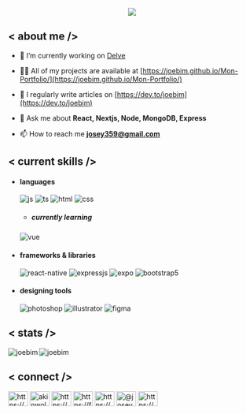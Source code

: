 <p align = center ><img src="https://i.imgur.com/TtHp1U6.png"> </p>

<div>

<h2> < about me /></h2>
  
- 🔭 I’m currently working on [Delve](delve.fun)

- 👨‍💻 All of my projects are available at [https://joebim.github.io/Mon-Portfolio/](https://joebim.github.io/Mon-Portfolio/)

- 📝 I regularly write articles on [https://dev.to/joebim](https://dev.to/joebim)

- 💬 Ask me about **React, Nextjs, Node, MongoDB, Express**

- 📫 How to reach me **josey359@gmail.com**
  
<h2> < current skills /> </h2>
  
- <h4> languages </h4>
  <img src = "https://img.shields.io/badge/JavaScript-323330?style=for-the-badge&logo=javascript&logoColor=F7DF1E" alt = "js" />
  <img src = "https://img.shields.io/badge/TypeScript-007ACC?style=for-the-badge&logo=typescript&logoColor=white" alt = "ts" />
  <img src = "https://img.shields.io/badge/HTML5-E34F26?style=for-the-badge&logo=html5&logoColor=white" alt = "html" />
  <img src = "https://img.shields.io/badge/CSS3-1572B6?style=for-the-badge&logo=css3&logoColor=white" alt = "css" />
  
  - <h5> currently learning </h5>
   <img src = "https://img.shields.io/badge/Vue-grey?style=Vue&logo=Vue.js" alt = "vue" />
  
- <h4> frameworks & libraries </h4>
  <img src = "https://img.shields.io/badge/react_native-%2320232a.svg?style=for-the-badge&logo=react&logoColor=%2361DAFB" alt = "react-native" />
  <img src = "https://img.shields.io/badge/express.js-%23404d59.svg?style=for-the-badge&logo=express&logoColor=%2361DAFB" alt = "expressjs" />
  <img src = "https://img.shields.io/badge/expo-1C1E24?style=for-the-badge&logo=expo&logoColor=#D04A37" alt = "expo" />
  <img src = "https://img.shields.io/badge/bootstrap-%23563D7C.svg?style=for-the-badge&logo=bootstrap&logoColor=white" alt = "bootstrap5" />
  
- <h4> designing tools </h4>
  <img src = "https://img.shields.io/badge/adobe%20photoshop-%2331A8FF.svg?style=for-the-badge&logo=adobe%20photoshop&logoColor=white" alt = "photoshop" />
  <img src = "https://img.shields.io/badge/adobe%20illustrator-%23FF9A00.svg?style=for-the-badge&logo=adobe%20illustrator&logoColor=white" alt = "illustrator" />
  <img src = "https://img.shields.io/badge/figma-%23F24E1E.svg?style=for-the-badge&logo=figma&logoColor=white" alt = "figma" />
  </div>

<h2> < stats /> </h2>
<div>
  <p><img align="left" src="https://github-readme-streak-stats.herokuapp.com/?user=joebim&" alt="joebim" /></p>
   <p><img align="center" src="https://github-readme-stats.vercel.app/api/top-langs?username=joebim&show_icons=true&locale=en&layout=compact" alt="joebim" /></p>
</div>

<h2> < connect /> </h2>
<p align="left">
<a href="https://dev.to/https://dev.to/joebim" target="blank"><img align="center" src="https://raw.githubusercontent.com/rahuldkjain/github-profile-readme-generator/master/src/images/icons/Social/devto.svg" alt="https://dev.to/joebim" height="30" width="40" /></a>
<a href="https://twitter.com/akinwole_joseph" target="blank"><img align="center" src="https://raw.githubusercontent.com/rahuldkjain/github-profile-readme-generator/master/src/images/icons/Social/twitter.svg" alt="akinwole_joseph" height="30" width="40" /></a>
<a href="https://linkedin.com/in/https://www.linkedin.com/in/joseph-akinwole-71415a198/" target="blank"><img align="center" src="https://raw.githubusercontent.com/rahuldkjain/github-profile-readme-generator/master/src/images/icons/Social/linked-in-alt.svg" alt="https://www.linkedin.com/in/joseph-akinwole-71415a198/" height="30" width="40" /></a>
<a href="https://fb.com/https://facebook.com/joseph.akinwole.7/" target="blank"><img align="center" src="https://raw.githubusercontent.com/rahuldkjain/github-profile-readme-generator/master/src/images/icons/Social/facebook.svg" alt="https://facebook.com/joseph.akinwole.7/" height="30" width="40" /></a>
<a href="https://instagram.com/https://www.instagram.com/josephakinwole/" target="blank"><img align="center" src="https://raw.githubusercontent.com/rahuldkjain/github-profile-readme-generator/master/src/images/icons/Social/instagram.svg" alt="https://www.instagram.com/josephakinwole/" height="30" width="40" /></a>
<a href="https://medium.com/@josey359" target="blank"><img align="center" src="https://raw.githubusercontent.com/rahuldkjain/github-profile-readme-generator/master/src/images/icons/Social/medium.svg" alt="@josey359" height="30" width="40" /></a>
<a href="/https://media.rss.com/the-future-of-fashion/feed.xml" target="blank"><img align="center" src="https://raw.githubusercontent.com/rahuldkjain/github-profile-readme-generator/master/src/images/icons/Social/rss.svg" alt="https://media.rss.com/the-future-of-fashion/feed.xml" height="30" width="40" /></a>
</p>

